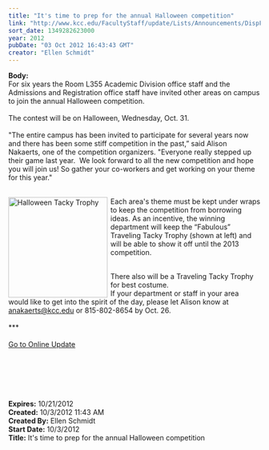 ```yaml
---
title: "It's time to prep for the annual Halloween competition"
link: "http://www.kcc.edu/FacultyStaff/update/Lists/Announcements/DispForm.aspx?ID=840"
sort_date: 1349282623000
year: 2012
pubDate: "03 Oct 2012 16:43:43 GMT"
creator: "Ellen Schmidt"
---
```


<div><b>Body:</b> <div class="ExternalClass76AAA24AA4C340C0A8D631D0739CD14E">
<div>For six years the Room L355 Academic Division office staff and the Admissions and Registration office staff have invited other areas on campus to join the annual Halloween competition.</div>
<div><br />The contest will be on Halloween, Wednesday, Oct. 31.</div>
<div><br />&quot;The entire campus has been invited to participate for several years now and there has been some stiff competition in the past,” said Alison Nakaerts, one of the competition organizers. &quot;Everyone really stepped up their game last year.  We look forward to all the new competition and hope you will join us! So gather your co-workers and get working on your theme for this year.&quot;</div>
<div> </div>
<div>
<div style="float:left;margin-right:6px"><img alt="Halloween Tacky Trophy" src="/FacultyStaff/update/PublishingImages/halloween-trophy-med.JPG" width="198" height="201" /></div>
<p>Each area's theme must be kept under wraps to keep the competition from borrowing ideas. As an incentive, the winning department will keep the “Fabulous” Traveling Tacky Trophy (shown at left) and will be able to show it off until the 2013 competition.</p></div>
<div> </div>
<div>There also will be a Traveling Tacky Trophy for best costume.</div>
<div>If your department or staff in your area would like to get into the spirit of the day, please let Alison know at <a href="mailto:anakaerts@kcc.edu">anakaerts@kcc.edu</a> or 815-802-8654 by Oct. 26.</div>
<div> </div>
<div>***</div>
<div> </div>
<div><a href="/FacultyStaff/update/Pages/dailyupdate.aspx">Go to Online Update</a></div>
<div><br /> <br /> </div>
<div><br />   </div>
<div> </div>
<div></div></div></div>
<div><b>Expires:</b> 10/21/2012</div>
<div><b>Created:</b> 10/3/2012 11:43 AM</div>
<div><b>Created By:</b> Ellen Schmidt</div>
<div><b>Start Date:</b> 10/3/2012</div>
<div><b>Title:</b> It&#39;s time to prep for the annual Halloween competition</div>
